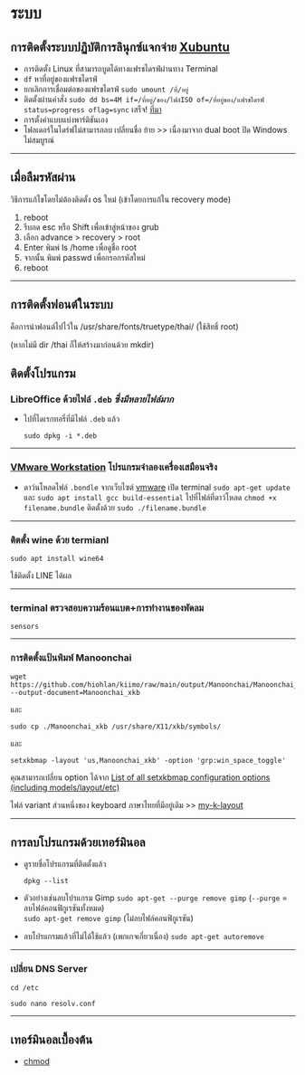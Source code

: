<style>
img {
  width: 200px;
}
</style>

# ระบบ

## การติดตั้งระบบปฏิบัติการลินุกซ์แจกจ่าย **[Xubuntu](https://xubuntu.org/)**
* การติดตั้ง Linux ที่สามารถบูตได้ทางแฟรชไดรฟ์ผ่านทาง Terminal
* `df` หาที่อยู่ของแฟรชไดรฟ์
* ยกเลิกการเชื่อมต่อของแฟรชไดรฟ์ `sudo umount /ที่/อยู่`
* ติดตั้งผ่านคำสั่ง `sudo dd bs=4M if=/ที่อยู่/ของ/ไฟล์ISO of=/ที่อยู่ของ/แฟรชไดรฟ์ status=progress oflag=sync` เสร็จ! [ที่มา](https://vitux.com/how-to-create-a-bootable-usb-stick-from-the-ubuntu-terminal/)
* การตั้งค่าแบบแบ่งพาร์ติชันเอง 
* โฟลเดอร์ในไดร์ฟไม่สามารถลบ เปลี่ยนชื่อ ย้าย >> เนื่องมาจาก dual boot ปิด Windows ไม่สมบูรณ์

---

## เมื่อลืมรหัสผ่าน
วิธีการแก้ไขโดยไม่ต้องติดตั้ง os ใหม่ (เข้าโดยการแก้ใน recovery mode)
1. reboot 
2. รีบกด esc หรือ Shift เพื่อเข้าสู่หน้าของ grub
3. เลือก advance > recovery > root
4. Enter พิมพ์ ls /home เพื่อดูชื่อ root
5. จากนั้น พิมพ์ passwd เพื่อกรอกรหัสใหม่
6. reboot

---

## การติดตั้งฟอนต์ในระบบ
คือการนำฟอนต์ไปไว้ใน /usr/share/fonts/truetype/thai/ (ใช้สิทธิ์ root)

(หากไม่มี dir /thai ก็ให้สร้างมาก่อนด้วย  mkdir)


## ติดตั้งโปรแกรม
### LibreOffice ด้วยไฟล์ `.deb` _ซึ่งมีหลายไฟล์มาก_

- ไปที่ไดเรกทอรี่ที่มีไฟล์ `.deb` แล้ว 

      sudo dpkg -i *.deb
---

### [VMware Workstation](https://en.wikipedia.org/wiki/VMware_Workstation) โปรแกรมจำลองเครื่องเสมือนจริง
  - ดาว์นโหลดไฟล์ `.bondle` จากเว็บไซต์ [vmware](https://www.vmware.com/asean/products/workstation-player/workstation-player-evaluation.html) เปิด terminal `sudo apt-get update` และ `sudo apt install gcc build-essential` ไปที่ไฟล์ที่ดาว์โหลด `chmod +x filename.bundle` ติดตั้งด้วย `sudo ./filename.bundle`

---

### ติตตั้ง wine ด้วย termianl
    sudo apt install wine64
    
ใช้ติดตั้ง LINE ได้ผล

---

### terminal ตรวจสอบความร้อนแบต+การทำงานของพัดลม

    sensors

---

### การติดตั้งแป้นพิมพ์ Manoonchai

    wget https://github.com/hiohlan/kiimo/raw/main/output/Manoonchai/Manoonchai_xkb --output-document=Manoonchai_xkb

และ

    sudo cp ./Manoonchai_xkb /usr/share/X11/xkb/symbols/

และ

    setxkbmap -layout 'us,Manoonchai_xkb' -option 'grp:win_space_toggle'

  คุณสามารถเปลี่ยน option ได้จาก [List of all setxkbmap configuration options (including models/layout/etc)](https://gist.github.com/jatcwang/ae3b7019f219b8cdc6798329108c9aee)

 ไฟล์ variant ส่วนหนึ่งของ keyboard ภาษาไทยที่มีอยู่เดิม >> [my-k-layout](https://github.com/warut92/myklayout)

---

## การลบโปรแกรมด้วยเทอร์มินอล
* ดูรายชื่อโปรแกรมที่ติดตั้งแล้ว 
  
    `dpkg --list`

* ตัวอย่างเช่นลบโปรแกรม Gimp 
`sudo apt-get --purge remove gimp` (`--purge` = ลบไฟล์คอนฟิกูเรชันทั้งหมด)  
`sudo apt-get remove gimp` (ไม่ลบไฟล์คอนฟิกูเรชัน)
* ลบโปรแกรมแล้วที่ไม่ได้ใช้แล้ว (เพกเกจเกี่ยวเนื่อง) `sudo apt-get autoremove`

---

### เปลี่ยน DNS Server
    cd /etc 
    
    sudo nano resolv.conf 

---
## เทอร์มินอลเบื้องต้น
* [chmod](https://poundxi.com/%E0%B8%AD%E0%B8%98%E0%B8%B4%E0%B8%9A%E0%B8%B2%E0%B8%A2%E0%B8%84%E0%B8%B3%E0%B8%AA%E0%B8%B1%E0%B9%88%E0%B8%87-chmod-%E0%B8%9A%E0%B8%99-linux/)
